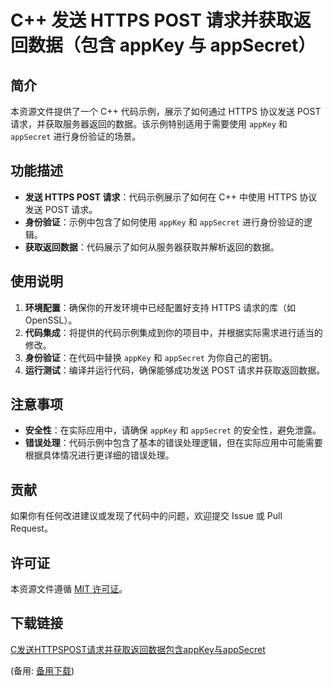# C++ 发送 HTTPS POST 请求并获取返回数据（包含 appKey 与 appSecret）

## 简介

本资源文件提供了一个 C++ 代码示例，展示了如何通过 HTTPS 协议发送 POST 请求，并获取服务器返回的数据。该示例特别适用于需要使用 `appKey` 和 `appSecret` 进行身份验证的场景。

## 功能描述

- **发送 HTTPS POST 请求**：代码示例展示了如何在 C++ 中使用 HTTPS 协议发送 POST 请求。
- **身份验证**：示例中包含了如何使用 `appKey` 和 `appSecret` 进行身份验证的逻辑。
- **获取返回数据**：代码展示了如何从服务器获取并解析返回的数据。

## 使用说明

1. **环境配置**：确保你的开发环境中已经配置好支持 HTTPS 请求的库（如 OpenSSL）。
2. **代码集成**：将提供的代码示例集成到你的项目中，并根据实际需求进行适当的修改。
3. **身份验证**：在代码中替换 `appKey` 和 `appSecret` 为你自己的密钥。
4. **运行测试**：编译并运行代码，确保能够成功发送 POST 请求并获取返回数据。

## 注意事项

- **安全性**：在实际应用中，请确保 `appKey` 和 `appSecret` 的安全性，避免泄露。
- **错误处理**：代码示例中包含了基本的错误处理逻辑，但在实际应用中可能需要根据具体情况进行更详细的错误处理。

## 贡献

如果你有任何改进建议或发现了代码中的问题，欢迎提交 Issue 或 Pull Request。

## 许可证

本资源文件遵循 [MIT 许可证](LICENSE)。

## 下载链接
[C发送HTTPSPOST请求并获取返回数据包含appKey与appSecret](https://pan.quark.cn/s/9bb71bc65c98) 

(备用: [备用下载](https://pan.baidu.com/s/1uNdezK7GCcunHGiSLCOBcg?pwd=1234))

